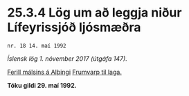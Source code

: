 # 25.3.4 Lög um að leggja niður Lífeyrissjóð ljósmæðra

`nr. 18 14. maí 1992`

_Íslensk lög 1. nóvember 2017 (útgáfa 147)._

[Ferill málsins á Alþingi](https://www.althingi.is/thingstorf/thingmalalistar-eftir-thingum/ferill/?ltg=115&mnr=444)
[Frumvarp til laga.](https://www.althingi.is/altext/115/s/0702.html)

**Tóku gildi 29. maí 1992.**

